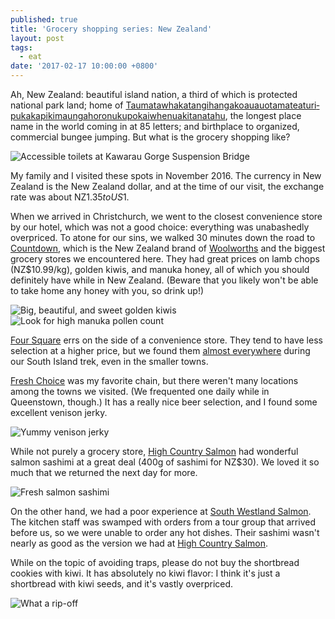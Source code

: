 ```yaml
---
published: true
title: 'Grocery shopping series: New Zealand'
layout: post
tags:
  - eat
date: '2017-02-17 10:00:00 +0800'
---
```

Ah, New Zealand: beautiful island nation, a third of which is protected national park land; home of [Taumata­whakatangihanga­koauau­o­tamatea­turi­pukakapiki­maunga­horo­nuku­pokai­whenua­kitanatahu](https://goo.gl/maps/F8dwaszS4JB2), the longest place name in the world coming in at 85 letters; and birthplace to organized, commercial bungee jumping. But what is the grocery shopping like?

<!--more-->

![Accessible toilets at Kawarau Gorge Suspension Bridge]({{site.baseurl}}/images/2017/02/17-grocery-shopping-series-new-zealand/bungee-disabled-restroom.jpg)

My family and I visited these spots in November 2016. The currency in New Zealand is the New Zealand dollar, and at the time of our visit, the exchange rate was about NZ$1.35 to US$1.

When we arrived in Christchurch, we went to the closest convenience store by our hotel, which was not a good choice: everything was unabashedly overpriced. To atone for our sins, we walked 30 minutes down the road to [Countdown](https://www.countdown.co.nz), which is the New Zealand brand of [Woolworths](https://www.woolworths.com.au) and the biggest grocery stores we encountered here. They had great prices on lamb chops (NZ$10.99/kg), golden kiwis, and manuka honey, all of which you should definitely have while in New Zealand. (Beware that you likely won't be able to take home any honey with you, so drink up!)

![Big, beautiful, and sweet golden kiwis]({{site.baseurl}}/images/2017/02/17-grocery-shopping-series-new-zealand/golden-kiwi.jpg)
![Look for high manuka pollen count]({{site.baseurl}}/images/2017/02/17-grocery-shopping-series-new-zealand/manuka-honey.jpg)

[Four Square](http://www.foursquare.co.nz) errs on the side of a convenience store. They tend to have less selection at a higher price, but we found them [almost everywhere](http://www.foursquare.co.nz/store-map) during our South Island trek, even in the smaller towns.

[Fresh Choice](http://freshchoice.co.nz) was my favorite chain, but there weren't many locations among the towns we visited. (We frequented one daily while in Queenstown, though.) It has a really nice beer selection, and I found some excellent venison jerky.

![Yummy venison jerky]({{site.baseurl}}/images/2017/02/17-grocery-shopping-series-new-zealand/venison-jerky.jpg)

While not purely a grocery store, [High Country Salmon][high-country-salmon] had wonderful salmon sashimi at a great deal (400g of sashimi for NZ$30). We loved it so much that we returned the next day for more.

![Fresh salmon sashimi]({{site.baseurl}}/images/2017/02/17-grocery-shopping-series-new-zealand/salmon-sashimi.jpg)

On the other hand, we had a poor experience at [South Westland Salmon](http://salmonfarm.co.nz). The kitchen staff was swamped with orders from a tour group that arrived before us, so we were unable to order any hot dishes. Their sashimi wasn't nearly as good as the version we had at [High Country Salmon][high-country-salmon].

While on the topic of avoiding traps, please do not buy the shortbread cookies with kiwi. It has absolutely no kiwi flavor: I think it's just a shortbread with kiwi seeds, and it's vastly overpriced.

![What a rip-off]({{site.baseurl}}/images/2017/02/17-grocery-shopping-series-new-zealand/kiwi-shortbread-cookies.jpg)

[high-country-salmon]: http://www.highcountrysalmon.co.nz